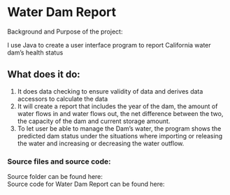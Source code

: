 # Water Dam Report
Background and Purpose of the project:

I use Java to create a user interface program to report California water dam’s health status
## What does it do:
1. It does data checking to ensure validity of data and derives data accessors to calculate the data 
2. It will create a report that includes the year of the dam, the amount of water flows in and water flows out, the net difference between the two, the capacity of the dam and current storage amount.
3. To let user be able to manage the Dam’s water, the program shows the predicted dam status under the situations where importing or releasing the water and increasing or decreasing the water outflow.

### Source files and source code:
Source folder can be found here: 
<br>Source code for Water Dam Report can be found here: 
